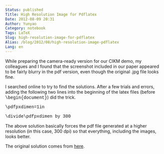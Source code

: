 ```yaml
---
Status: published
Title: High Resolution Image for Pdflatex
Date: 2012-08-09 20:31
Author: Yunyao
Category: notebook
Tags: LaTeX
Slug: high-resolution-image-for-pdflatex
Alias: /blog/2012/08/high-resolution-image-pdflatex
Lang: en
---
```


While preparing the camera-ready version for our CIKM demo, my colleagues and I found that the screenshot included in our paper appeared to be fairly blurry in the pdf version, even though the original .jpg file looks fine.

I searched online to try to find the solutions. After a few trials and errors, adding the following two lines into the beginning of the latex files (before <span style="font-family: courier new,courier;">\\begin{document}</span>) did the trick.

<span style="font-family: courier new,courier;">\\pdfpxdimen=1in</span>

<span style="font-family: courier new,courier;">\\divide\\pdfpxdimen by 300</span>

The above solution basically forces the pdf file generated at a higher resolution (in this case, 300 dpi) so that everything, including the images, looks better.

The original solution comes from [here](https://stackoverflow.com/questions/5041492/latex-how-to-set-the-pdf-dpi-when-using-images).
